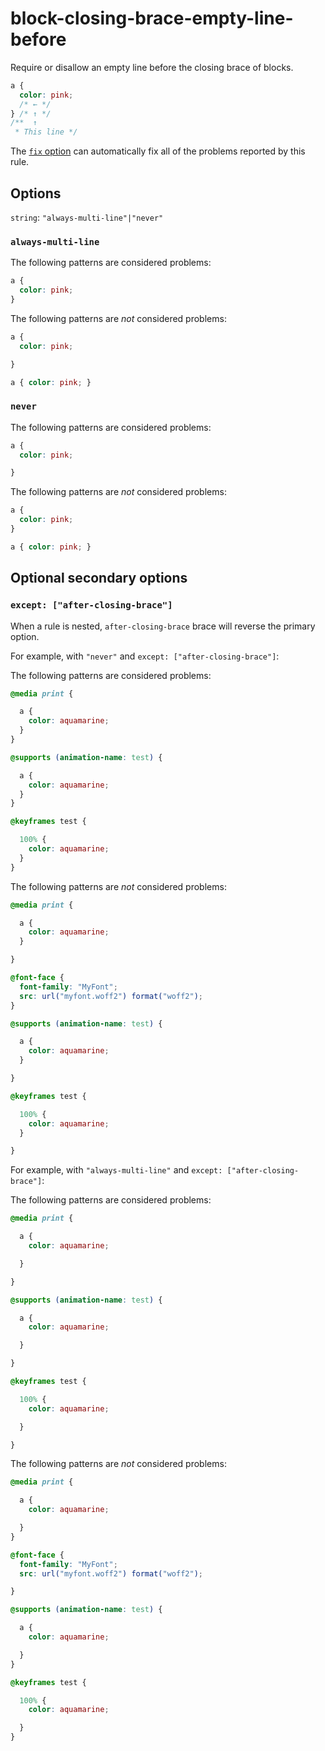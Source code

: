 # block-closing-brace-empty-line-before

Require or disallow an empty line before the closing brace of blocks.

<!-- prettier-ignore -->
```css
a {
  color: pink;
  /* ← */
} /* ↑ */
/**  ↑
 * This line */
```

The [`fix` option](https://github.com/stylelint/stylelint/tree/14.1.0/docsuser-guideusageoptions.md#fix) can automatically fix all of the problems reported by this rule.

## Options

`string`: `"always-multi-line"|"never"`

### `always-multi-line`

The following patterns are considered problems:

<!-- prettier-ignore -->
```css
a {
  color: pink;
}
```

The following patterns are _not_ considered problems:

<!-- prettier-ignore -->
```css
a {
  color: pink;

}
```

<!-- prettier-ignore -->
```css
a { color: pink; }
```

### `never`

The following patterns are considered problems:

<!-- prettier-ignore -->
```css
a {
  color: pink;

}
```

The following patterns are _not_ considered problems:

<!-- prettier-ignore -->
```css
a {
  color: pink;
}
```

<!-- prettier-ignore -->
```css
a { color: pink; }
```

## Optional secondary options

### `except: ["after-closing-brace"]`

When a rule is nested, `after-closing-brace` brace will reverse the primary option.

For example, with `"never"` and `except: ["after-closing-brace"]`:

The following patterns are considered problems:

<!-- prettier-ignore -->
```css
@media print {

  a {
    color: aquamarine;
  }
}
```

<!-- prettier-ignore -->
```css
@supports (animation-name: test) {

  a {
    color: aquamarine;
  }
}
```

<!-- prettier-ignore -->
```css
@keyframes test {

  100% {
    color: aquamarine;
  }
}
```

The following patterns are _not_ considered problems:

<!-- prettier-ignore -->
```css
@media print {

  a {
    color: aquamarine;
  }

}
```

<!-- prettier-ignore -->
```css
@font-face {
  font-family: "MyFont";
  src: url("myfont.woff2") format("woff2");
}
```

<!-- prettier-ignore -->
```css
@supports (animation-name: test) {

  a {
    color: aquamarine;
  }

}
```

<!-- prettier-ignore -->
```css
@keyframes test {

  100% {
    color: aquamarine;
  }

}
```

For example, with `"always-multi-line"` and `except: ["after-closing-brace"]`:

The following patterns are considered problems:

<!-- prettier-ignore -->
```css
@media print {

  a {
    color: aquamarine;

  }

}
```

<!-- prettier-ignore -->
```css
@supports (animation-name: test) {

  a {
    color: aquamarine;

  }

}
```

<!-- prettier-ignore -->
```css
@keyframes test {

  100% {
    color: aquamarine;

  }

}
```

The following patterns are _not_ considered problems:

<!-- prettier-ignore -->
```css
@media print {

  a {
    color: aquamarine;

  }
}
```

<!-- prettier-ignore -->
```css
@font-face {
  font-family: "MyFont";
  src: url("myfont.woff2") format("woff2");

}
```

<!-- prettier-ignore -->
```css
@supports (animation-name: test) {

  a {
    color: aquamarine;

  }
}
```

<!-- prettier-ignore -->
```css
@keyframes test {

  100% {
    color: aquamarine;

  }
}
```
